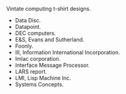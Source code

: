 Vintate computing t-shirt designs.

- Data Disc.
- Datapoint.
- DEC computers.
- E&S, Evans and Sutherland.
- Foonly.
- III, Information International Incorporation.
- Imlac corporation.
- Interface Message Processor.
- LARS report.
- LMI, Lisp Machine Inc.
- Systems Concepts.
